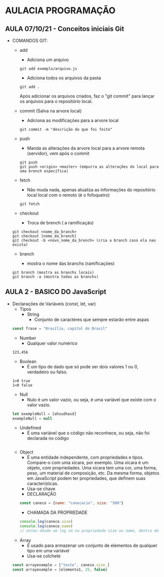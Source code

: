 # AULACIA PROGRAMAÇÃO
## AULA 07/10/21 - Conceitos iniciais Git
- COMANDOS GIT:
  - add
    - Adiciona um arquivo
    ``` 
    git add exemplo/arquivo.js
    ```
    - Adiciona todos os arquivos da pasta
    ```
    git add .
    ```
    Após adicionar os arquivos criados, faz o "git commit" para lançar os arquivos para o repositório local.

  
  - commit (Salva na arvore local)
    
    - Adiciona as modificações para a arvore local
    ```
    git commit -m "descrição do que foi feito"
    ```

  - push
    
    - Manda as alterações da arvore local para a arvore remota (servidor), vem após o commit
    ```
    git push
    git push <origin> <master> (empurra as alterações do local para uma brench específica)
    ```
    
  
  - fetch 
    - Não muda nada, apenas atualiza as informações do repositório local local com o remoto (é o fofoqueiro)
    ```
    git fetch
    ```
  
  - checkout
    - Troca de brench ( a ramificação) 
  ```
  git checkout <nome_da_branch>
  git checkout [nome_da_branch]
  git checkout -b <novo_nome_da_brench> (cria a branch caso ela nao exista)
  ```

  - branch
    
    - mostra o nome das branchs (ramificações)
  ```
  git branch (mostra as branchs locais)
  git branch -a (mostra todas as branchs)
  ```


## AULA 2 - BASICO DO JavaScript

- Declarações de Variáveis (const, let, var)
  - Tipos
    - String
      - Conjunto de caracteres que sempre estarão entre aspas
  ```javascript
  const frase = "Brasília, capital do Brasil"
  ```
    - Number 
      - Qualquer valor numérico 
  ```
  123,456
  ``` 
    - Boolean
      - É um tipo de dado que só pode ser dois valores 1 ou 0, verdadeiro ou falso.
  ```
  1>0 true
  1<0 false
  ``` 
    - Null
      - Nulo é um valor vazio, ou seja, é uma variável que existe com o valor vazio.
  ```javascript
  let exempleNull = [ahsudhasd]
  exempleNull = null
  ```  
    - Undefined
      - É uma variável que o código não reconhece, ou seja, não foi declarada no código 
  ```javascript
  
  ``` 
    - Object
      - É uma entidade independente, com propriedades e tipos. Compare-o com uma xícara, por exemplo. Uma xícara é um objeto, com propriedades. Uma xícara tem uma cor, uma forma, peso, um material de composição, etc. Da mesma forma, objetos em JavaScript podem ter propriedades, que definem suas características. 
      - Usa-se chave
      - DECLARAÇÃO
       ```javascript
       const caneco = {name: "canecacio", size: "500"}
       ```
      - CHAMADA DA PROPRIEDADE
      ```javascript
      console.log(caneco.size)
      console.log(caneco.name)
      // estou dando um log só na propriedade size ou name, dentro de caneco
      ``` 
    - Array
      - É usado para armazenar um conjunto de elementos de qualquer tipo em uma variável
      - Usa-se colchete
  ```javascript
  const arrayexample = ["texto", caneco.size ]
  const arrayexample = [elemento1, 25, false]
  ``` 